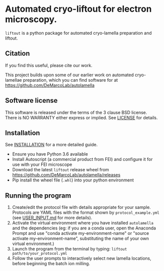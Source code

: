 # Automated cryo-liftout for electron microscopy.

`liftout` is a python package for automated cryo-lamella preparation and
liftout.

## Citation
If you find this useful, please cite our work.

This project builds upon some of our earlier work on automated cryo-lamellae preparation, which you can find software for at https://github.com/DeMarcoLab/autolamella

## Software license
This software is released under the terms of the 3 clause BSD license.
There is NO WARRANTY either express or implied.
See [LICENSE](LICENSE) for details.

## Installation
See [INSTALLATION](INSTALLATION.md) for a more detailed guide.

* Ensure you have Python 3.6 available
* Install Autoscript (a commercial product from FEI)
and configure it for use with your FEI microscope
* Download the latest `liftout` release wheel from https://github.com/DeMarcoLab/autolamella/releases
* Pip install the wheel file (`.whl`) into your python environment

## Running the program
1. Create/edit the protocol file with details appropriate for your sample.
Protocols are YAML files with the format shown by `protocol_example.yml`
(see [USER_INPUT.md](USER_INPUT.md) for more details).
2. Activate the virtual environment where you have installed `autolamella` and
the dependencies (eg: if you are a conda user, open the Anaconda Prompt and
use "conda activate my-environment-name" or
"source activate my-environment-name", substituting the name of your own
virtual environment.)
3. Launch the program from the terminal by typing:
`liftout path/to/your_protocol.yml`
4. Follow the user prompts to interactively select new lamella locations,
before beginning the batch ion milling.
